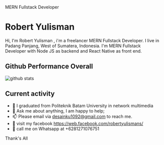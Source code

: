MERN Fullstack Developer

# Robert Yulisman

Hi, I'm Robert Yulisman , i'm a freelancer MERN Fullstack Developer. I live in Padang Panjang, West of Sumatera, Indonesia. I'm MERN Fullstack Developer with Node JS as backend and React Native as front end.

## Github Performance Overall

![github stats](https://github-readme-stats.vercel.app/api?username=robertyulisman&show_icons=true)

## Current activity

- 💼 I graduated from Politeknik Batam University in network multimedia
- 💬 Ask me about anything, I am happy to help;
- 📫 Please email via desainku1092@gmail.com to reach me.
- 📝 visit my facebook https://web.facebook.com/robertyulismans/
- 📱  call me on Whatsapp at +6281271076751

Thank's All
